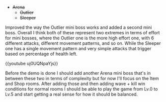 <!--
title: 20210117
-->

* ~~Arena~~
  * ~~Outlier~~
  * ~~Sleeper~~

Improved the way the Outlier mini boss works and added a second mini boss. Overall I think both of these represent two extremes in terms of effort for mini bosses,
where the Outlier one is the more high effort one, with 6 different attacks, different movement patterns, and so on. While the Sleeper one has a single movement pattern
and very simple attacks that trigger based on percentage of health left.

{{youtube uj0UQNpaYjs}}

Before the demo is done I should add another Arena mini boss that's in between these two in terms of complexity but for now I'll focus on the Item and Shop rooms. After
adding those and then adding wave + kill win conditions for normal rooms I should be able to play the game from Lv.0 to Lv.5 and start getting a real sense for how it should
be balanced.

